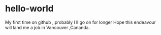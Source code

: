 # hello-world
My first time on github , probably I ll go on for longer
Hope this endeavour will land me a job in Vancouver ,Cananda.
